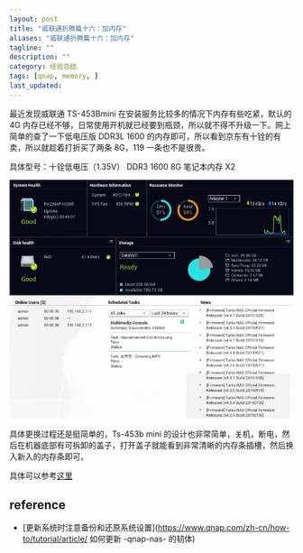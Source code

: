 ```yaml
---
layout: post
title: "威联通折腾篇十六：加内存"
aliases: "威联通折腾篇十六：加内存"
tagline: ""
description: ""
category: 经验总结
tags: [qnap, memory, ]
last_updated:
---
```


最近发现威联通 TS-453Bmini 在安装服务比较多的情况下内存有些吃紧，默认的 4G 内存已经不够，日常使用开机就已经要到瓶颈，所以就不得不升级一下。网上简单的查了一下低电压版 DDR3L 1600 的内存即可，所以看到京东有十铨的有卖，所以就趁着打折买了两条 8G，119 一条也不是很贵。

具体型号：十铨低电压（1.35V） DDR3 1600 8G 笔记本内存 X2

![qnap ram not enough](/assets/qnap-ram-not-enough.png)

具体更换过程还是挺简单的，Ts-453b mini 的设计也非常简单，关机，断电，然后在机器底部有可拆卸的盖子，打开盖子就能看到非常清晰的内存条插槽，然后换入新入的内存条即可。

具体可以参考[这里](https://paulsrepo.gitbooks.io/qnap-nas-hardware-user-manual/en/05%20-%20Upgrade%20Memory%20on%20QNAP%20Turbo%20NAS/05%20-%20Upgrade%20Memory%20on%20QNAP%20Turbo%20NAS.html)

## reference

- [更新系统时注意备份和还原系统设置](https://www.qnap.com/zh-cn/how-to/tutorial/article/ 如何更新 -qnap-nas- 的韧体)
